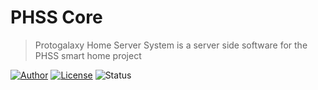# PHSS Core
> Protogalaxy Home Server System is a server side software for the PHSS smart home project

[![Author](https://img.shields.io/badge/Author-SolitudeRA-ff69b4.svg)](https://www.protogalaxy.me)
[![License](https://img.shields.io/badge/License-GPLv3-blue.svg)](https://www.gnu.org/licenses/gpl-3.0.en.html)
![Status](https://img.shields.io/badge/Status-Alpha-orange.svg)